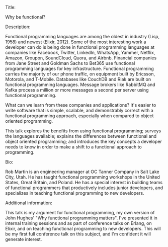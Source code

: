 Title:

Why be functional?

Description:

Functional programming languages are among the oldest in industry (Lisp, 1958) and newest (Elixir, 2012). Some of the most interesting work a developer can do is being done in functional programming languages at companies like Facebook, Twitter, LinkedIn, WhatsApp, Yammer, Netflix, Amazon, Groupon, SoundCloud, Quora, and Airbnb. Financial companies from Jane Street and Goldman Sachs to Bet365 use functional programming languages for key infrastructure. Functional programming carries the majority of our phone traffic, on equipment built by Ericsson, Motorola, and T-Mobile. Databases like CouchDB and Riak are built on functional programming languages. Message brokers like RabbitMQ and Kafka process a million or more messages a second per server using functional programming.

What can we learn from these companies and applications? It's easier to write software that is simple, scalable, and demonstrably correct with a functional programming approach, especially when compared to object oriented programming.

This talk explores the benefits from using functional programming; surveys the languages available; explains the differences between functional and object oriented programming; and introduces the key concepts a developer needs to know in order to make a shift to a functional approach to programming.

Bio:

Rob Martin is an engineering manager at OC Tanner Company in Salt Lake City, Utah. He has taught functional programming workshops in the United States, Great Britain, and Poland. He has a special interest in building teams of functional programmers that productively includes junior developers, and specializes in teaching functional programming to new developers.

Additional information:

This talk is my argument for functional programming, my own version of John Hughes' "Why functional programming matters". I've presented it in internal training sessions and as part of conference talks on Erlang, on Elixir, and on teaching functional programming to new developers. This will be my first full conference talk on this subject, and I'm confident it will generate interest.
